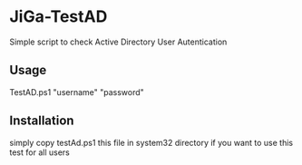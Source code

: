 # JiGa-TestAD
Simple script to check Active Directory User Autentication


## Usage
TestAD.ps1 "username" "password" 

## Installation
simply copy testAd.ps1 this file in system32 directory if you want to use this test for all users
